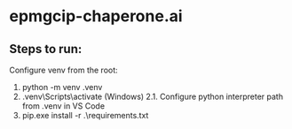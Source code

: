 # epmgcip-chaperone.ai

## Steps to run:
Configure venv from the root:
1. python -m venv .venv  
2. .venv\Scripts\activate (Windows)
2.1. Configure python interpreter path from .venv in VS Code
3. pip.exe install -r .\requirements.txt
